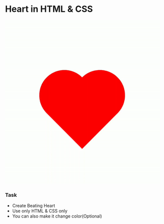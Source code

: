 # Heart in HTML & CSS
![Heart](image/heart.gif)
### Task
 - Create Beating Heart
 - Use only HTML & CSS only
 - You can also make it change color(Optional)
